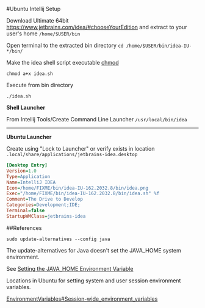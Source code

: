 #Ubuntu Intellij Setup

Download Ultimate 64bit https://www.jetbrains.com/idea/#chooseYourEdition and extract to your user's home ```/home/$USER/bin```

Open terminal to the extracted bin directory ```cd /home/$USER/bin/idea-IU-*/bin/```

Make the idea shell script executable [chmod](http://explainshell.com/explain?cmd=chmod+a%2Bx+idea.sh)

```
chmod a+x idea.sh
```
Execute from bin directory

```
./idea.sh
```

**Shell Launcher**

From Intellij Tools/Create Command Line Launcher ```/usr/local/bin/idea```

---

**Ubuntu Launcher**

Create using "Lock to Launcher" or verify exists in location ```.local/share/applications/jetbrains-idea.desktop```

``` ini
[Desktop Entry]
Version=1.0
Type=Application
Name=IntelliJ IDEA
Icon=/home/FIXME/bin/idea-IU-162.2032.8/bin/idea.png
Exec="/home/FIXME/bin/idea-IU-162.2032.8/bin/idea.sh" %f
Comment=The Drive to Develop
Categories=Development;IDE;
Terminal=false
StartupWMClass=jetbrains-idea
```

##References

```
sudo update-alternatives --config java
```

The update-alternatives for Java doesn't set the JAVA_HOME system environment.

See [Setting the JAVA_HOME Environment Variable](https://www.digitalocean.com/community/tutorials/how-to-install-java-with-apt-get-on-ubuntu-16-04)

Locations in Ubuntu for setting system and user session environment variables.  

[EnvironmentVariables#Session-wide_environment_variables](https://help.ubuntu.com/community/EnvironmentVariables#Session-wide_environment_variables)

